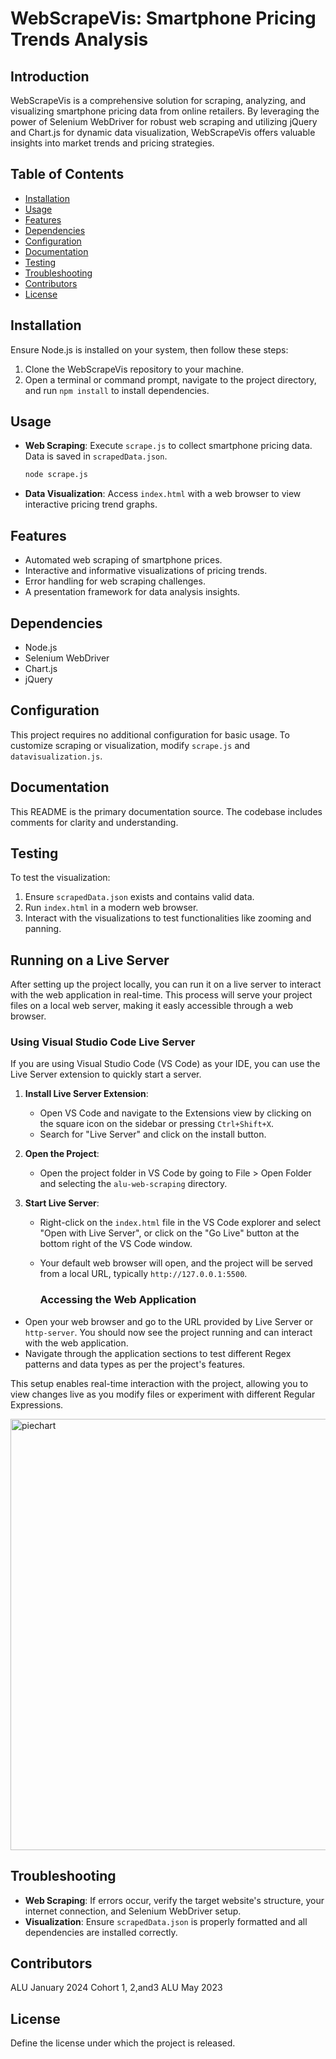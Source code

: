 # WebScrapeVis: Smartphone Pricing Trends Analysis

## Introduction

WebScrapeVis is a comprehensive solution for scraping, analyzing, and visualizing smartphone pricing data from online retailers. By leveraging the power of Selenium WebDriver for robust web scraping and utilizing jQuery and Chart.js for dynamic data visualization, WebScrapeVis offers valuable insights into market trends and pricing strategies.

## Table of Contents

- [Installation](#installation)
- [Usage](#usage)
- [Features](#features)
- [Dependencies](#dependencies)
- [Configuration](#configuration)
- [Documentation](#documentation)
- [Testing](#testing)
- [Troubleshooting](#troubleshooting)
- [Contributors](#contributors)
- [License](#license)

## Installation

Ensure Node.js is installed on your system, then follow these steps:

1. Clone the WebScrapeVis repository to your machine.
2. Open a terminal or command prompt, navigate to the project directory, and run `npm install` to install dependencies.

## Usage

- **Web Scraping**: Execute `scrape.js` to collect smartphone pricing data. Data is saved in `scrapedData.json`.
   
   ```bash
   node scrape.js
   ```

- **Data Visualization**: Access `index.html` with a web browser to view interactive pricing trend graphs.

## Features

- Automated web scraping of smartphone prices.
- Interactive and informative visualizations of pricing trends.
- Error handling for web scraping challenges.
- A presentation framework for data analysis insights.

## Dependencies

- Node.js
- Selenium WebDriver
- Chart.js
- jQuery

## Configuration

This project requires no additional configuration for basic usage. To customize scraping or visualization, modify `scrape.js` and `datavisualization.js`.

## Documentation

This README is the primary documentation source. The codebase includes comments for clarity and understanding.

## Testing

To test the visualization:

1. Ensure `scrapedData.json` exists and contains valid data.
2. Run `index.html` in a modern web browser.
3. Interact with the visualizations to test functionalities like zooming and panning.

## Running on a Live Server

After setting up the project locally, you can run it on a live server to interact with the web application in real-time. This process will serve your project files on a local web server, making it easly accessible through a web browser.

### Using Visual Studio Code Live Server

If you are using Visual Studio Code (VS Code) as your IDE, you can use the Live Server extension to quickly start a server.

1. **Install Live Server Extension**:
   - Open VS Code and navigate to the Extensions view by clicking on the square icon on the sidebar or pressing `Ctrl+Shift+X`.
   - Search for "Live Server" and click on the install button.

2. **Open the Project**:
   - Open the project folder in VS Code by going to File > Open Folder and selecting the `alu-web-scraping` directory.

3. **Start Live Server**:
   - Right-click on the `index.html` file in the VS Code explorer and select "Open with Live Server", or click on the "Go Live" button at the bottom right of the VS Code window.
   - Your default web browser will open, and the project will be served from a local URL, typically `http://127.0.0.1:5500`.
  
     ### Accessing the Web Application

- Open your web browser and go to the URL provided by Live Server or `http-server`. You should now see the project running and can interact with the web application.
- Navigate through the application sections to test different Regex patterns and data types as per the project's features.

This setup enables real-time interaction with the project, allowing you to view changes live as you modify files or experiment with different Regular Expressions.

 <img width="690" alt="piechart" src="https://github.com/Lydia02/alu-web-scraping/assets/37791436/67bf45e5-c36e-4833-ad23-00d127826caf">


## Troubleshooting

- **Web Scraping**: If errors occur, verify the target website's structure, your internet connection, and Selenium WebDriver setup.
- **Visualization**: Ensure `scrapedData.json` is properly formatted and all dependencies are installed correctly.

## Contributors

ALU January 2024 Cohort 1, 2,and3
ALU May 2023

## License

Define the license under which the project is released.
